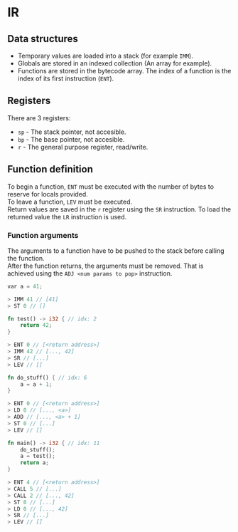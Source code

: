 # IR

## Data structures
* Temporary values are loaded into a stack (for example `IMM`).
* Globals are stored in an indexed collection (An array for example).
* Functions are stored in the bytecode array. The index of a function is the index of its first instruction (`ENT`).

## Registers
There are 3 registers:
- `sp`  - The stack pointer, not accesible.
- `bp`  - The base pointer, not accesible.
- `r` - The general purpose register, read/write.

## Function definition
To begin a function, `ENT` must be executed with the number of bytes to reserve for locals provided.\
To leave a function, `LEV` must be executed.\
Return values are saved in the `r` register using the `SR` instruction. To load the returned value the `LR` instruction is used.

### Function arguments
The arguments to a function have to be pushed to the stack before calling the function.\
After the function returns, the arguments must be removed. That is achieved using the `ADJ <num params to pop>` instruction.

```rust
var a = 41;

> IMM 41 // [41]
> ST 0 // []

fn test() -> i32 { // idx: 2
    return 42;
}

> ENT 0 // [<return address>]
> IMM 42 // [..., 42]
> SR // [...]
> LEV // []

fn do_stuff() { // idx: 6
    a = a + 1;
}

> ENT 0 // [<return address>]
> LD 0 // [..., <a>]
> ADD // [..., <a> + 1]
> ST 0 // [...]
> LEV // []

fn main() -> i32 { // idx: 11
    do_stuff();
    a = test();
    return a;
}

> ENT 4 // [<return address>]
> CALL 5 // [...]
> CALL 2 // [..., 42]
> ST 0 // [...]
> LD 0 // [..., 42]
> SR // [...]
> LEV // []
```
